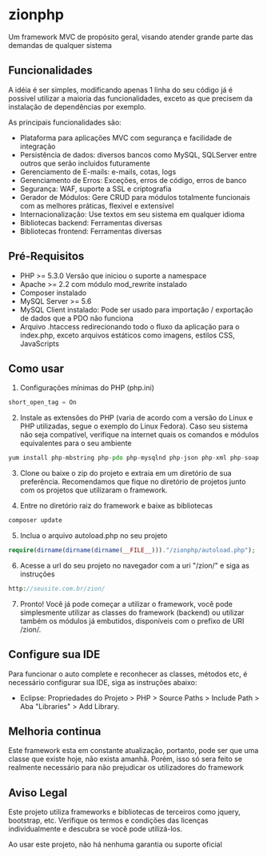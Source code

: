# zionphp
Um framework MVC de propósito geral, visando atender grande parte das demandas de qualquer sistema

## Funcionalidades

A idéia é ser simples, modificando apenas 1 linha do seu código já é possivel utilizar a maioria das funcionalidades, 
exceto as que precisem da instalação de dependências por exemplo.

As principais funcionalidades são:
- Plataforma para aplicações MVC com segurança e facilidade de integração
- Persistência de dados: diversos bancos como MySQL, SQLServer entre outros que serão incluidos futuramente
- Gerenciamento de E-mails: e-mails, cotas, logs
- Gerenciamento de Erros: Exceções, erros de código, erros de banco
- Segurança: WAF, suporte a SSL e criptografia
- Gerador de Módulos: Gere CRUD para módulos totalmente funcionais com as melhores práticas, flexivel e extensível
- Internacionalização: Use textos em seu sistema em qualquer idioma
- Bibliotecas backend: Ferramentas diversas
- Bibliotecas frontend: Ferramentas diversas

## Pré-Requisitos

- PHP >= 5.3.0 Versão que iniciou o suporte a namespace
- Apache >= 2.2 com módulo mod_rewrite instalado
- Composer instalado
- MySQL Server >= 5.6
- MySQL Client instalado: Pode ser usado para importação / exportação de dados que a PDO não funciona
- Arquivo .htaccess redirecionando todo o fluxo da aplicação para o index.php, exceto arquivos estáticos como 
imagens, estilos CSS, JavaScripts

## Como usar

1) Configurações mínimas do PHP (php.ini)

```php 
short_open_tag = On
```

2) Instale as extensões do PHP (varia de acordo com a versão do Linux e PHP utilizadas, segue o exemplo do Linux Fedora). Caso seu sistema não seja compatível, verifique na internet quais os comandos e módulos equivalentes para
o seu ambiente

```php 
yum install php-mbstring php-pdo php-mysqlnd php-json php-xml php-soap php-zip php-xdebug php-process php-posix
```

3) Clone ou baixe o zip do projeto e extraia em um diretório de sua preferência. Recomendamos que fique no diretório de projetos junto com os projetos que utilizaram o framework.

4) Entre no diretório raiz do framework e baixe as bibliotecas

```php 
composer update
```

5) Inclua o arquivo autoload.php no seu projeto 
 
```php
require(dirname(dirname(dirname(__FILE__)))."/zionphp/autoload.php");
```
 
6) Acesse a url do seu projeto no navegador com a uri "/zion/" e siga as instruções

```php 
http://seusite.com.br/zion/
```

7) Pronto! Você já pode começar a utilizar o framework, você pode simplesmente utilizar as classes do framework (backend) ou utilizar também os módulos já embutidos, disponíveis com o prefixo de URI /zion/. 

## Configure sua IDE

Para funcionar o auto complete e reconhecer as classes, métodos etc, é necessário configurar sua IDE, siga as instruções abaixo:
- Eclipse: Propriedades do Projeto > PHP > Source Paths > Include Path > Aba "Libraries" > Add Library.

## Melhoria continua

Este framework esta em constante atualização, portanto, pode ser que uma classe que existe hoje, não exista amanhã. 
Porém, isso só sera feito se realmente necessário para não prejudicar os utilizadores do framework

## Aviso Legal

Este projeto utiliza frameworks e bibliotecas de terceiros como jquery, bootstrap, etc. 
Verifique os termos e condições das licenças individualmente e descubra se você pode utilizá-los.

Ao usar este projeto, não há nenhuma garantia ou suporte oficial